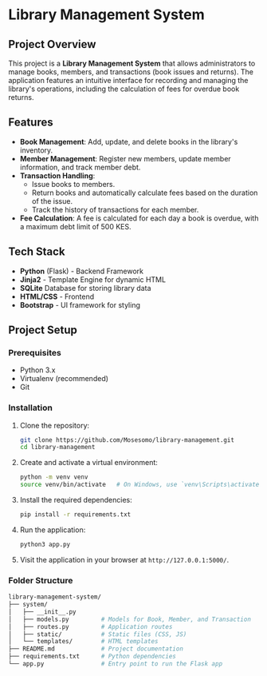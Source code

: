 # Library Management System

## Project Overview

This project is a **Library Management System** that allows administrators to manage books, members, and transactions (book issues and returns). The application features an intuitive interface for recording and managing the library's operations, including the calculation of fees for overdue book returns.

## Features

- **Book Management**: Add, update, and delete books in the library's inventory.
- **Member Management**: Register new members, update member information, and track member debt.
- **Transaction Handling**: 
  - Issue books to members.
  - Return books and automatically calculate fees based on the duration of the issue.
  - Track the history of transactions for each member.
- **Fee Calculation**: A fee is calculated for each day a book is overdue, with a maximum debt limit of 500 KES.

## Tech Stack

- **Python** (Flask) - Backend Framework
- **Jinja2** - Template Engine for dynamic HTML
- **SQLite** Database for storing library data
- **HTML/CSS** - Frontend
- **Bootstrap** - UI framework for styling

## Project Setup

### Prerequisites

- Python 3.x
- Virtualenv (recommended)
- Git

### Installation

1. Clone the repository:

    ```bash
    git clone https://github.com/Mosesomo/library-management.git
    cd library-management
    ```

2. Create and activate a virtual environment:

    ```bash
    python -m venv venv
    source venv/bin/activate   # On Windows, use `venv\Scripts\activate`
    ```

3. Install the required dependencies:

    ```bash
    pip install -r requirements.txt
    ```


4. Run the application:

    ```bash
    python3 app.py
    ```

5. Visit the application in your browser at `http://127.0.0.1:5000/`.

### Folder Structure

```bash
library-management-system/
├── system/
│   ├── __init__.py
│   ├── models.py         # Models for Book, Member, and Transaction
│   ├── routes.py         # Application routes
│   ├── static/           # Static files (CSS, JS)
│   └── templates/        # HTML templates
├── README.md             # Project documentation
├── requirements.txt      # Python dependencies
└── app.py                # Entry point to run the Flask app
